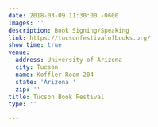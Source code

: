 ```yaml
---
date: 2018-03-09 11:30:00 -0600
images: ''
description: Book Signing/Speaking
link: https://tucsonfestivalofbooks.org/
show_time: true
venue:
  address: University of Arizona
  city: Tucson
  name: Koffler Room 204
  state: 'Arizona '
  zip: ''
title: Tucson Book Festival
type: ''

---
```

